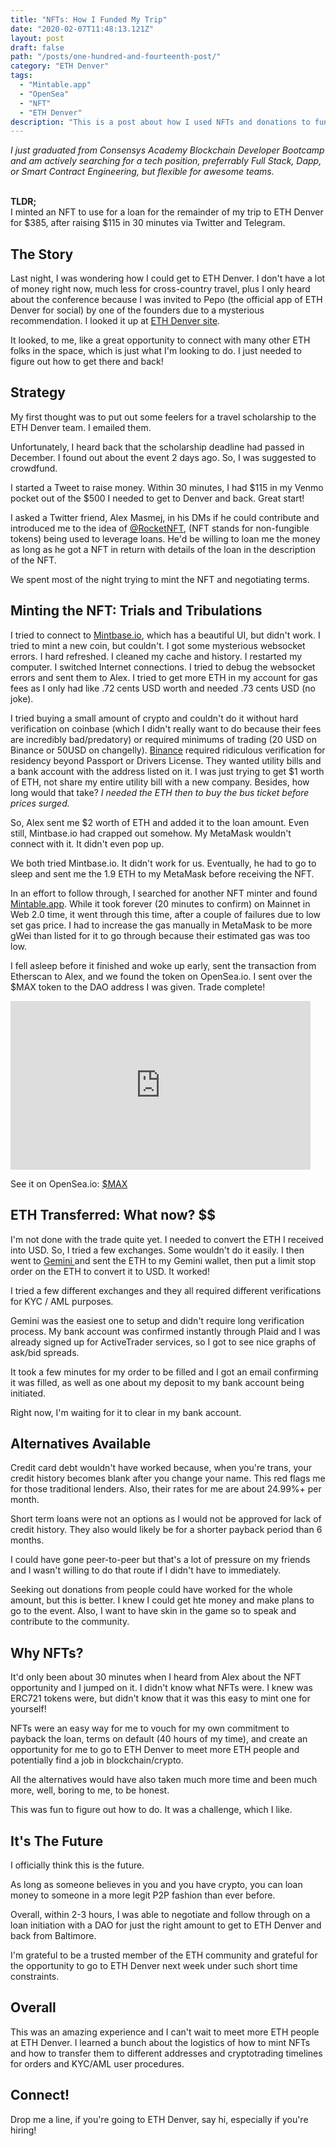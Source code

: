 ```yaml
---
title: "NFTs: How I Funded My Trip"
date: "2020-02-07T11:48:13.121Z"
layout: post
draft: false
path: "/posts/one-hundred-and-fourteenth-post/"
category: "ETH Denver"
tags:
  - "Mintable.app"
  - "OpenSea"
  - "NFT"
  - "ETH Denver"
description: "This is a post about how I used NFTs and donations to fund my trip to ETH Denver."
---
```

<em>
I just graduated from Consensys Academy Blockchain Developer Bootcamp and am actively searching for a tech position, preferrably Full Stack, Dapp, or Smart Contract Engineering, but flexible for awesome teams. 

</em><Br/>
<strong>TLDR;</strong> <br/>I minted an NFT to use for a 
loan for the remainder of my trip to ETH Denver for $385, after raising $115 in 30 minutes via Twitter and Telegram.  
 </em>

## The Story

Last night, I was wondering how I could get to ETH Denver. I don't have a lot of money right now, much less for cross-country travel, plus I only heard about the conference because I was invited to Pepo (the official app of ETH Denver for social) by one of the founders due to a mysterious recommendation. I looked it up at <a href="http://www.ethdenver.com/"> ETH Denver site</a>. 

It looked, to me, like a great opportunity to connect with many other ETH folks in the space, which is just what I'm looking to do. I just needed to figure out how to get there and back! 

## Strategy
My first thought was to put out some feelers for a travel scholarship to the ETH Denver team. I emailed them. 

Unfortunately, I heard back that the scholarship deadline had passed in December. I found out about the event 2 days ago. So, I was suggested to crowdfund. 

I started a Tweet to raise money. Within 30 minutes, I had $115 in my Venmo pocket out of the $500 I needed to get to Denver and back. Great start! 

I asked a Twitter friend, Alex Masmej, in his DMs if he could contribute and introduced me to the idea of <a href="">@RocketNFT</a>, (NFT stands for non-fungible tokens) being used to leverage loans. He'd be willing to loan me the money as long as he got a NFT in return with details of the loan in the description of the NFT. 

We spent most of the night trying to mint the NFT and negotiating terms.

## Minting the NFT: Trials and Tribulations

I tried to connect to <a href="http://www.mintbase.io">Mintbase.io</a>, which has a beautiful UI, but didn't work. I tried to mint a new coin, but couldn't. I got some mysterious websocket errors. I hard refreshed. I cleaned my cache and history. I restarted my computer. I switched Internet connections. I tried to debug the websocket errors and sent them to Alex. I tried to get more ETH in my account for gas fees as I only had like .72 cents USD worth and needed .73 cents USD (no joke). 

I tried buying a small amount of crypto and couldn't do it without hard verification on coinbase (which I didn't really want to do because their fees are incredibly bad/predatory) or required minimums of trading (20 USD on Binance or 50USD on changelly). <a href="http://www.binance.us">Binance</a> required ridiculous verification for residency beyond Passport or Drivers License. They wanted utility bills and a bank account with the address listed on it. I was just trying to get $1 worth of ETH, not share my entire utility bill with a new company. Besides, how long would that take? <em>I needed the ETH then to buy the bus ticket before prices surged. </em>

So, Alex sent me $2 worth of ETH and added it to the loan amount. Even still, Mintbase.io had crapped out somehow. My MetaMask wouldn't connect with it. It didn't even pop up. 

We both tried Mintbase.io. It didn't work for us. Eventually, he had to go to sleep and sent me the 1.9 ETH to my MetaMask before receiving the NFT.

In an effort to follow through, I searched for another NFT minter and found <a href="http://www.mintable.app">Mintable.app</a>. While it took forever (20 minutes to confirm) on Mainnet in Web 2.0 time, it went through this time, after a couple of failures due to low set gas price. I had to increase the gas manually in MetaMask to be more gWei than listed for it to go through because their estimated gas was too low. 

I fell asleep before it finished and woke up early, sent the transaction from Etherscan to Alex, and we found the token on OpenSea.io. I sent over the $MAX token to the DAO address I was given. Trade complete!
<iframe src="https://giphy.com/embed/l2YWj0Uwk79KPfwbu" width="480" height="270" frameBorder="0" class="giphy-embed" allowFullScreen></iframe>

See it on OpenSea.io: <a href="https://opensea.io/assets/0x7112af54dabd2babfe16ee2a80494789ede88982/0">$MAX</a>

## ETH Transferred: What now? $$

I'm not done with the trade quite yet. I needed to convert the ETH I received into USD. So, I tried a few exchanges. Some wouldn't do it easily. I then went to <a href="http://www.gemini.com/">Gemini </a>and sent the ETH to my Gemini wallet, then put a limit stop order on the ETH to convert it to USD. It worked!

I tried a few different exchanges and they all required different verifications for KYC / AML purposes. 

Gemini was the easiest one to setup and didn't require long verification process. My bank account was confirmed instantly through Plaid and I was already signed up for ActiveTrader services, so I got to see nice graphs of ask/bid spreads. 

It took a few minutes for my order to be filled and I got an email confirming it was filled, as well as one about my deposit to my bank account being initiated. 

Right now, I'm waiting for it to clear in my bank account. 

## Alternatives Available 

Credit card debt wouldn't have worked because, when you're trans, your credit history becomes blank after you change your name. This red flags me for those traditional lenders. Also, their rates for me are about 24.99%+ per month. 

Short term loans were not an options as I would not be approved for lack of credit history. They also would likely be for a shorter payback period than 6 months. 

I could have gone peer-to-peer but that's a lot of pressure on my friends and I wasn't willing to do that route if I didn't have to immediately.  

Seeking out donations from people could have worked for the whole amount, but this is better. I knew I could get hte money and make plans to go to the event. Also, I want to have skin in the game so to speak and contribute to the community. 

## Why NFTs?

It'd only been about 30 minutes when I heard from Alex about the NFT opportunity and I jumped on it. I didn't know what NFTs were. I knew was ERC721 tokens were, but didn't know that it was this easy to mint one for yourself! 

NFTs were an easy way for me to vouch for my own commitment to payback the loan, terms on default (40 hours of my time), and create an opportunity for me to go to ETH Denver to meet more ETH people and potentially find a job in blockchain/crypto. 

All the alternatives would have also taken much more time and been much more, well, boring to me, to be honest.

This was fun to figure out how to do. It was a challenge, which I like. 

## It's The Future

I officially think this is the future.

As long as someone believes in you and you have crypto, you can loan money to someone in a more legit P2P fashion than ever before. 

Overall, within 2-3 hours, I was able to negotiate and follow through on a loan initiation with a DAO for just the right amount to get to ETH Denver and back from Baltimore. 

I'm grateful to be a trusted member of the ETH community and grateful for the opportunity to go to ETH Denver next week under such short time constraints. 

## Overall 

This was an amazing experience and I can't wait to meet more ETH people at ETH Denver. I learned a bunch about the logistics of how to mint NFTs and how to transfer them to different addresses and cryptotrading timelines for orders and KYC/AML user procedures. 

## Connect!

Drop me a line, if you're going to ETH Denver, say hi, especially if you're hiring!

